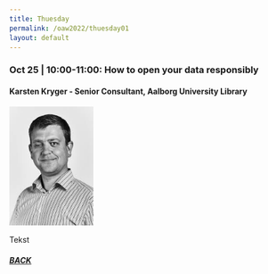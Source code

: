 ```yaml
---
title: Thuesday
permalink: /oaw2022/thuesday01
layout: default
---
```


### Oct 25 | 10:00-11:00: How to open your data responsibly

#### Karsten Kryger - Senior Consultant, Aalborg University Library

<img src="/images/images.jpg" alt="Karsten Kryger" style="height: 30%; width:30%;"/>

Tekst

##### [BACK](https://openaccess.dk/oaw2022#programme-of-the-danish-open-access-week-2022)
